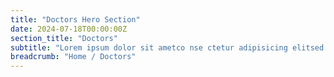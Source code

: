 ```yaml
---
title: "Doctors Hero Section"
date: 2024-07-18T00:00:00Z
section_title: "Doctors"
subtitle: "Lorem ipsum dolor sit ametco nse ctetur adipisicing elitsed."
breadcrumb: "Home / Doctors"
---
```

